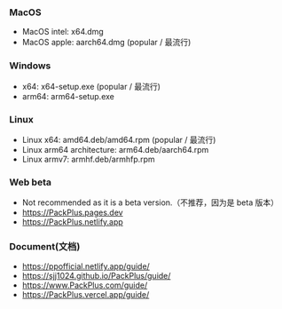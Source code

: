 ### MacOS  
-   MacOS intel: x64.dmg
-   MacOS apple: aarch64.dmg (popular / 最流行)

### Windows
-   x64: x64-setup.exe (popular / 最流行)
-   arm64: arm64-setup.exe

### Linux
-   Linux x64: amd64.deb/amd64.rpm (popular / 最流行)
-   Linux arm64 architecture: arm64.deb/aarch64.rpm
-   Linux armv7: armhf.deb/armhfp.rpm

### Web beta
-   Not recommended as it is a beta version.（不推荐，因为是 beta 版本）
-   https://PackPlus.pages.dev
-   https://PackPlus.netlify.app

### Document(文档)
-   https://ppofficial.netlify.app/guide/
-   https://sjj1024.github.io/PackPlus/guide/
-   https://www.PackPlus.com/guide/
-   https://PackPlus.vercel.app/guide/